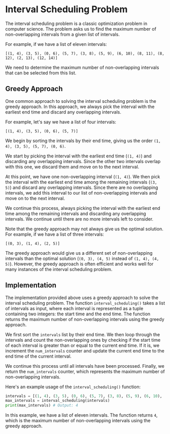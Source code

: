 # Interval Scheduling Problem

The interval scheduling problem is a classic optimization problem in computer science. The problem asks us to find the maximum number of non-overlapping intervals from a given list of intervals.

For example, if we have a list of eleven intervals:

```
[(1, 4), (3, 5), (0, 6), (5, 7), (3, 8), (5, 9), (6, 10), (8, 11), (8, 12), (2, 13), (12, 14)]
```

We need to determine the maximum number of non-overlapping intervals that can be selected from this list.

## Greedy Approach

One common approach to solving the interval scheduling problem is the greedy approach. In this approach, we always pick the interval with the earliest end time and discard any overlapping intervals.

For example, let's say we have a list of four intervals:

```
[(1, 4), (3, 5), (0, 6), (5, 7)]
```

We begin by sorting the intervals by their end time, giving us the order `(1, 4), (3, 5), (5, 7), (0, 6)`.

We start by picking the interval with the earliest end time (`(1, 4)`) and discarding any overlapping intervals. Since the other two intervals overlap with this one, we discard them and move on to the next interval.

At this point, we have one non-overlapping interval (`(1, 4)`). We then pick the interval with the earliest end time among the remaining intervals (`(3, 5)`) and discard any overlapping intervals. Since there are no overlapping intervals, we add this interval to our list of non-overlapping intervals and move on to the next interval.

We continue this process, always picking the interval with the earliest end time among the remaining intervals and discarding any overlapping intervals. We continue until there are no more intervals left to consider.

Note that the greedy approach may not always give us the optimal solution. For example, if we have a list of three intervals:

```
[(0, 3), (1, 4), (2, 5)]
```

The greedy approach would give us a different set of non-overlapping intervals than the optimal solution (`(0, 3), (4, 5)` instead of `(1, 4), (4, 5)`). However, the greedy approach is often efficient and works well for many instances of the interval scheduling problem.

## Implementation

The implementation provided above uses a greedy approach to solve the interval scheduling problem. The function `interval_scheduling()` takes a list of intervals as input, where each interval is represented as a tuple containing two integers: the start time and the end time. The function returns the maximum number of non-overlapping intervals using the greedy approach.

We first sort the `intervals` list by their end time. We then loop through the intervals and count the non-overlapping ones by checking if the start time of each interval is greater than or equal to the current end time. If it is, we increment the `num_intervals` counter and update the current end time to the end time of the current interval.

We continue this process until all intervals have been processed. Finally, we return the `num_intervals` counter, which represents the maximum number of non-overlapping intervals.

Here's an example usage of the `interval_scheduling()` function:

```python
intervals = [(1, 4), (3, 5), (0, 6), (5, 7), (3, 8), (5, 9), (6, 10), (8, 11), (8, 12), (2, 13), (12, 14)]
max_intervals = interval_scheduling(intervals)
print(max_intervals) # Output: 4
```

In this example, we have a list of eleven intervals. The function returns `4`, which is the maximum number of non-overlapping intervals using the greedy approach.